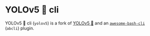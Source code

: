 # YOLOv5 🚀 cli

YOLOv5 🚀 cli (`yolov5`) is a fork of [YOLOv5 🚀](https://github.com/ultralytics/yolov5) and an [`awesome-bash-cli`](https://github.com/kamangir/awesome-bash-cli) (`abcli`) plugin.

